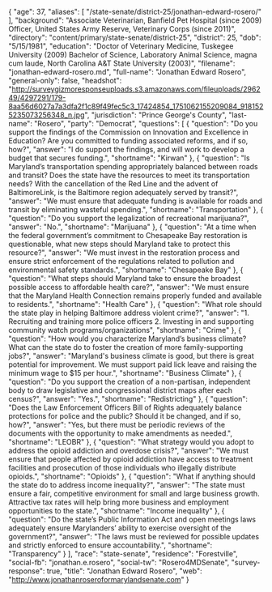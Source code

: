{
  "age": 37,
  "aliases": [
    "/state-senate/district-25/jonathan-edward-rosero/"
  ],
  "background": "Associate Veterinarian, Banfield Pet Hospital (since 2009) Officer, United States Army Reserve, Veterinary Corps (since 2011)",
  "directory": "content/primary/state-senate/district-25",
  "district": 25,
  "dob": "5/15/1981",
  "education": "Doctor of Veterinary Medicine, Tuskegee University (2009) Bachelor of Science, Laboratory Animal Science, magna cum laude, North Carolina A&T State University (2003)",
  "filename": "jonathan-edward-rosero.md",
  "full-name": "Jonathan Edward Rosero",
  "general-only": false,
  "headshot": "http://surveygizmoresponseuploads.s3.amazonaws.com/fileuploads/296249/4297291/179-8aa56d6027a7a3dfa2f1c89f49fec5c3_17424854_1751062155209084_9181525235073256348_n.jpg",
  "jurisdiction": "Prince George's County",
  "last-name": "Rosero",
  "party": "Democrat",
  "questions": [
    {
      "question": "Do you support the findings of the Commission on Innovation and Excellence in Education? Are you committed to funding associated reforms, and if so, how?",
      "answer": "I do support the findings, and will work to develop a budget that secures funding.",
      "shortname": "Kirwan"
    },
    {
      "question": "Is Maryland’s transportation spending appropriately balanced between roads and transit? Does the state have the resources to meet its transportation needs? With the cancellation of the Red Line and the advent of BaltimoreLink, is the Baltimore region adequately served by transit?",
      "answer": "We must ensure that adequate funding is available for roads and transit by eliminating wasteful spending.",
      "shortname": "Transportation"
    },
    {
      "question": "Do you support the legalization of recreational marijuana?",
      "answer": "No.",
      "shortname": "Marijuana"
    },
    {
      "question": "At a time when the federal government’s commitment to Chesapeake Bay restoration is questionable, what new steps should Maryland take to protect this resource?",
      "answer": "We must invest in the restoration process and ensure strict enforcement of the regulations related to pollution and environmental safety standards.",
      "shortname": "Chesapeake Bay"
    },
    {
      "question": "What steps should Maryland take to ensure the broadest possible access to affordable health care?",
      "answer": "We must ensure that the Maryland Health Connection remains properly funded and available to residents.",
      "shortname": "Health Care"
    },
    {
      "question": "What role should the state play in helping Baltimore address violent crime?",
      "answer": "1. Recruiting and training more police officers 2. Investing in and supporting community watch programs/organizations",
      "shortname": "Crime"
    },
    {
      "question": "How would you characterize Maryland’s business climate? What can the state do to foster the creation of more family-supporting jobs?",
      "answer": "Maryland's business climate is good, but there is great potential for improvement.  We must support paid lick leave and raising the minimum wage to $15 per hour.",
      "shortname": "Business Climate"
    },
    {
      "question": "Do you support the creation of a non-partisan, independent body to draw legislative and congressional district maps after each census?",
      "answer": "Yes.",
      "shortname": "Redistricting"
    },
    {
      "question": "Does the Law Enforcement Officers Bill of Rights adequately balance protections for police and the public? Should it be changed, and if so, how?",
      "answer": "Yes, but there must be periodic reviews of the documents with the opportunity to make amendments as needed.",
      "shortname": "LEOBR"
    },
    {
      "question": "What strategy would you adopt to address the opioid addiction and overdose crisis?",
      "answer": "We must ensure that people affected by opioid addiction have access to treatment facilities and prosecution of those individuals who illegally distribute opioids.",
      "shortname": "Opioids"
    },
    {
      "question": "What if anything should the state do to address income inequality?",
      "answer": "The state must ensure a fair, competitive environment for small and large business growth.  Attractive tax rates will help bring more business and employment opportunities to the state.",
      "shortname": "Income inequality"
    },
    {
      "question": "Do the state’s Public Information Act and open meetings laws adequately ensure Marylanders’ ability to exercise oversight of the government?",
      "answer": "The laws must be reviewed for possible updates and strictly enforced to ensure accountability.",
      "shortname": "Transparency"
    }
  ],
  "race": "state-senate",
  "residence": "Forestville",
  "social-fb": "jonathan.e.rosero",
  "social-tw": "Rosero4MDSenate",
  "survey-response": true,
  "title": "Jonathan Edward Rosero",
  "web": "http://www.jonathanroseroformarylandsenate.com"
}
